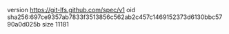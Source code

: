 version https://git-lfs.github.com/spec/v1
oid sha256:697ce9357ab7833f3513856c562ab2c457c1469152373d6130bbc5790a0d025b
size 11181
